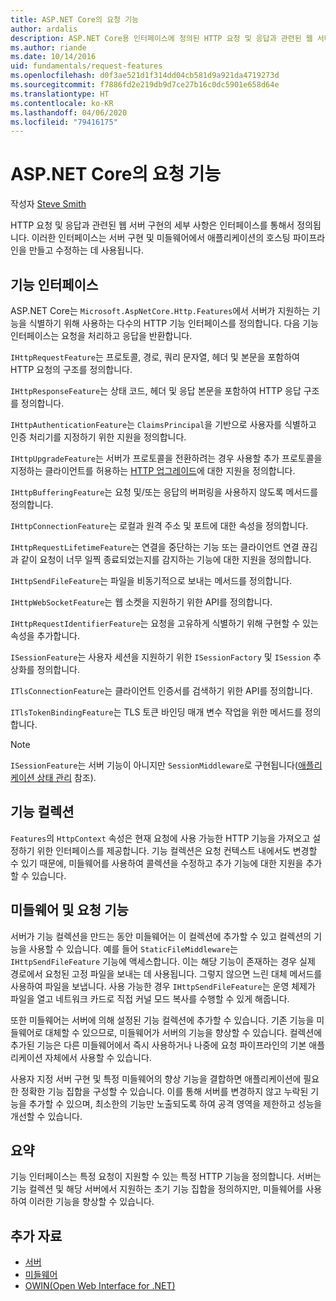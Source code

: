 ```yaml
---
title: ASP.NET Core의 요청 기능
author: ardalis
description: ASP.NET Core용 인터페이스에 정의된 HTTP 요청 및 응답과 관련된 웹 서버 구현 세부 사항에 대해 알아봅니다.
ms.author: riande
ms.date: 10/14/2016
uid: fundamentals/request-features
ms.openlocfilehash: d0f3ae521d1f314dd04cb581d9a921da4719273d
ms.sourcegitcommit: f7886fd2e219db9d7ce27b16c0dc5901e658d64e
ms.translationtype: HT
ms.contentlocale: ko-KR
ms.lasthandoff: 04/06/2020
ms.locfileid: "79416175"
---
```

# <a name="request-features-in-aspnet-core"></a>ASP.NET Core의 요청 기능

작성자 [Steve Smith](https://ardalis.com/)

HTTP 요청 및 응답과 관련된 웹 서버 구현의 세부 사항은 인터페이스를 통해서 정의됩니다. 이러한 인터페이스는 서버 구현 및 미들웨어에서 애플리케이션의 호스팅 파이프라인을 만들고 수정하는 데 사용됩니다.

## <a name="feature-interfaces"></a>기능 인터페이스

ASP.NET Core는 `Microsoft.AspNetCore.Http.Features`에서 서버가 지원하는 기능을 식별하기 위해 사용하는 다수의 HTTP 기능 인터페이스를 정의합니다. 다음 기능 인터페이스는 요청을 처리하고 응답을 반환합니다.

`IHttpRequestFeature`는 프로토콜, 경로, 쿼리 문자열, 헤더 및 본문을 포함하여 HTTP 요청의 구조를 정의합니다.

`IHttpResponseFeature`는 상태 코드, 헤더 및 응답 본문을 포함하여 HTTP 응답 구조를 정의합니다.

`IHttpAuthenticationFeature`는 `ClaimsPrincipal`을 기반으로 사용자를 식별하고 인증 처리기를 지정하기 위한 지원을 정의합니다.

`IHttpUpgradeFeature`는 서버가 프로토콜을 전환하려는 경우 사용할 추가 프로토콜을 지정하는 클라이언트를 허용하는 [HTTP 업그레이드](https://tools.ietf.org/html/rfc2616.html#section-14.42)에 대한 지원을 정의합니다.

`IHttpBufferingFeature`는 요청 및/또는 응답의 버퍼링을 사용하지 않도록 메서드를 정의합니다.

`IHttpConnectionFeature`는 로컬과 원격 주소 및 포트에 대한 속성을 정의합니다.

`IHttpRequestLifetimeFeature`는 연결을 중단하는 기능 또는 클라이언트 연결 끊김과 같이 요청이 너무 일찍 종료되었는지를 감지하는 기능에 대한 지원을 정의합니다.

`IHttpSendFileFeature`는 파일을 비동기적으로 보내는 메서드를 정의합니다.

`IHttpWebSocketFeature`는 웹 소켓을 지원하기 위한 API를 정의합니다.

`IHttpRequestIdentifierFeature`는 요청을 고유하게 식별하기 위해 구현할 수 있는 속성을 추가합니다.

`ISessionFeature`는 사용자 세션을 지원하기 위한 `ISessionFactory` 및 `ISession` 추상화를 정의합니다.

`ITlsConnectionFeature`는 클라이언트 인증서를 검색하기 위한 API를 정의합니다.

`ITlsTokenBindingFeature`는 TLS 토큰 바인딩 매개 변수 작업을 위한 메서드를 정의합니다.

> [!NOTE]
> `ISessionFeature`는 서버 기능이 아니지만 `SessionMiddleware`로 구현됩니다([애플리케이션 상태 관리](app-state.md) 참조).

## <a name="feature-collections"></a>기능 컬렉션

`Features`의 `HttpContext` 속성은 현재 요청에 사용 가능한 HTTP 기능을 가져오고 설정하기 위한 인터페이스를 제공합니다. 기능 컬렉션은 요청 컨텍스트 내에서도 변경할 수 있기 때문에, 미들웨어를 사용하여 콜렉션을 수정하고 추가 기능에 대한 지원을 추가할 수 있습니다.

## <a name="middleware-and-request-features"></a>미들웨어 및 요청 기능

서버가 기능 컬렉션을 만드는 동안 미들웨어는 이 컬렉션에 추가할 수 있고 컬렉션의 기능을 사용할 수 있습니다. 예를 들어 `StaticFileMiddleware`는 `IHttpSendFileFeature` 기능에 액세스합니다. 이는 해당 기능이 존재하는 경우 실제 경로에서 요청된 고정 파일을 보내는 데 사용됩니다. 그렇지 않으면 느린 대체 메서드를 사용하여 파일을 보냅니다. 사용 가능한 경우 `IHttpSendFileFeature`는 운영 체제가 파일을 열고 네트워크 카드로 직접 커널 모드 복사를 수행할 수 있게 해줍니다.

또한 미들웨어는 서버에 의해 설정된 기능 컬렉션에 추가할 수 있습니다. 기존 기능을 미들웨어로 대체할 수 있으므로, 미들웨어가 서버의 기능을 향상할 수 있습니다. 컬렉션에 추가된 기능은 다른 미들웨어에서 즉시 사용하거나 나중에 요청 파이프라인의 기본 애플리케이션 자체에서 사용할 수 있습니다.

사용자 지정 서버 구현 및 특정 미들웨어의 향상 기능을 결합하면 애플리케이션에 필요한 정확한 기능 집합을 구성할 수 있습니다. 이를 통해 서버를 변경하지 않고 누락된 기능을 추가할 수 있으며, 최소한의 기능만 노출되도록 하여 공격 영역을 제한하고 성능을 개선할 수 있습니다.

## <a name="summary"></a>요약

기능 인터페이스는 특정 요청이 지원할 수 있는 특정 HTTP 기능을 정의합니다. 서버는 기능 컬렉션 및 해당 서버에서 지원하는 초기 기능 집합을 정의하지만, 미들웨어를 사용하여 이러한 기능을 향상할 수 있습니다.

## <a name="additional-resources"></a>추가 자료

* [서버](xref:fundamentals/servers/index)
* [미들웨어](xref:fundamentals/middleware/index)
* [OWIN(Open Web Interface for .NET)](xref:fundamentals/owin)
